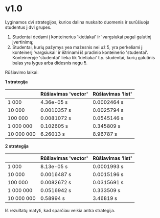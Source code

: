 # v1.0

Lyginamos dvi strategijos, kurios dalina nuskaito duomenis ir surūšiuoja studentus į dvi grupes.

1. Studentai dedami į konteinerius 'kietiakai' ir 'vargsiukai pagal galutinį įvertinimą;
2. Studentai, kurių pažymys yea mažesnis nei už 5, yra perkeliami į konteinerį 'vargsiukai' ir ištrinami iš pradinio konteinerio 'studentai'. Konteineryje 'studentai' lieka tik 'kietiakai' t.y. studentai, kurių galutinis balas yra lygus arba didesnis negu 5.

Rūšiavimo laikai:

**1 strategija**

|               | Rūšiavimas 'vector'  | Rūšiavimas 'list'   |
| ------------- | -------------        | -------------       |
| 1 000         | 4.36e-05 s           | 0.0002464 s         |
| 10 000        | 0.0010357 s          | 0.0025794 s         |
| 100 000       | 0.0081072 s          | 0.0545146 s         |
| 1 000 000     | 0.102605 s           | 0.345809 s          |
| 10 000 000    | 6.26013 s            | 8.96787 s           |


**2 strategija**

|               | Rūšiavimas 'vector'  | Rūšiavimas 'list'   |
| ------------- | -------------        | -------------       |
| 1 000         | 8.13e-05 s           | 0.0001993 s         |
| 10 000        | 0.0016487 s          | 0.0015196 s         |
| 100 000       | 0.0082672 s          | 0.0315691 s         |
| 1 000 000     | 0.0516942 s          | 0.333509 s          |
| 10 000 000    | 0.58994 s            | 3.46819 s           |

Iš rezultatų matyti, kad sparčiau veikia antra strategija.
